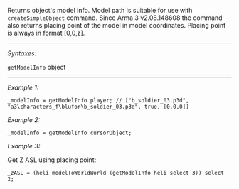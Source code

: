 Returns object's model info. Model path is suitable for use with `createSimpleObject` command. Since Arma 3 v2.08.148608 the command also returns placing point of the model in model coordinates. Placing point is always in format [0,0,z].


---
*Syntaxes:*

`getModelInfo` object

---
*Example 1:*

```sqf
_modelInfo = getModelInfo player; // ["b_soldier_03.p3d", "a3\characters_f\blufor\b_soldier_03.p3d", true, [0,0,0]]
```

*Example 2:*

```sqf
_modelInfo = getModelInfo cursorObject;
```

*Example 3:*

Get Z ASL using placing point:

```sqf
_zASL = (heli modelToWorldWorld (getModelInfo heli select 3)) select 2;
```